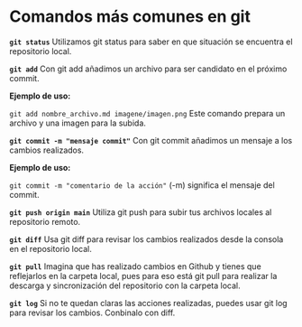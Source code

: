# Comandos más comunes en git

**`git status`** Utilizamos git status para saber en que situación se encuentra el repositorio local.

**`git add`** Con git add añadimos un archivo para ser candidato en el próximo commit.

**Ejemplo de uso:**

`git add nombre_archivo.md imagene/imagen.png` Este comando prepara un archivo y una imagen para la subida.

**`git commit -m "mensaje commit"`** Con git commit añadimos un mensaje a los cambios realizados.

**Ejemplo de uso:**

`git commit -m "comentario de la acción"` (-m) significa el mensaje del commit.

**`git push origin main`** Utiliza git push para subir tus archivos locales al repositorio remoto.

**`git diff`** Usa git diff para revisar los cambios realizados desde la consola en el repositorio local.




**`git pull`** Imagina que has realizado cambios en Github y tienes que reflejarlos en la carpeta local, pues para eso está git pull para realizar la descarga y sincronización del repositorio con la carpeta local.

**`git log`** Si no te quedan claras las acciones realizadas, puedes usar git log para revisar los cambios. Conbinalo con diff.


